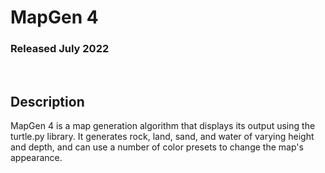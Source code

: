 # MapGen 4
### Released July 2022

<br/>

## Description
MapGen 4 is a map generation algorithm that displays
its output using the turtle.py library. It generates
rock, land, sand, and water of varying height and depth,
and can use a number of color presets to change the map's
appearance.
